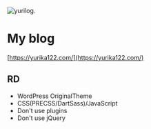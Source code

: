 ![yurilog.](https://user-images.githubusercontent.com/82474851/172708342-78e766fa-0f58-49ac-892b-9e58b8b7d9b1.png)
# My blog
[https://yurika122.com/](https://yurika122.com/)
## RD
- WordPress OriginalTheme
- CSS(PRECSS/DartSass)/JavaScript
- Don't use plugins
- Don't use jQuery
